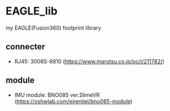 # EAGLE_lib
my EAGLE(Fusion360) footprint library

## connecter
- RJ45: 3008S-8810 (https://www.marutsu.co.jp/pc/i/211782/)

## module
- IMU module: BNO085 ver.SlimeVR (https://oshwlab.com/eirenliel/bno085-module)
